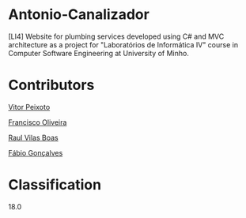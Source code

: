 # Antonio-Canalizador
[LI4] Website for plumbing services developed using C# and MVC architecture as a project for "Laboratórios de Informática IV" course in Computer Software Engineering at University of Minho.

# Contributors

[Vitor Peixoto](https://github.com/VitorPeixoto97)

[Francisco Oliveira](https://github.com/Tibblue)

[Raul Vilas Boas](https://github.com/MrBoas)

[Fábio Gonçalves](https://github.com/fabioQfabio)

# Classification

18.0
